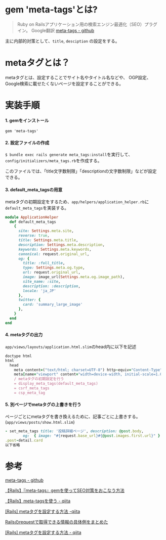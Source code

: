# gem 'meta-tags'とは?

> Ruby on Railsアプリケーション用の検索エンジン最適化（SEO）プラグイン。
> Google翻訳
> [meta-tags - github](https://github.com/kpumuk/meta-tags)

主に内部的対策として、`title`, `desciption` の設定をする。

# metaタグとは？

metaタグとは、設定することでサイト名やタイトル名などや、
OGP設定、Google検索に載せたくないページを設定することができる。

# 実装手順

#### 1. gemをインストール

`gem 'meta-tags'`

#### 2. 設定ファイルの作成

`$ bundle exec rails generate meta_tags:install`を実行して、  
`config/initializers/meta_tags.rb`を作成する。  

このファイルでは、「title文字数制限」「descriptionの文字数制限」などが設定できる。

#### 3. default_meta_tagsの用意

metaタグの初期設定をするため、`app/helpers/application_helper.rb`に  
`default_meta_tags`を実装する。

```ruby
module ApplicationHelper
  def default_meta_tags
    {
      site: Settings.meta.site,
      reverse: true,
      title: Settings.meta.title,
      description: Settings.meta.description,
      keywords: Settings.meta.keywords,
      canonical: request.original_url,
      og: {
        title: :full_title,
        type: Settings.meta.og.type,
        url: request.original_url,
        image: image_url(Settings.meta.og.image_path),
        site_name: :site,
        description: :description,
        locale: 'ja_JP'
      },
      twitter: {
        card: 'summary_large_image'
      },
    }
  end
end
```

#### 4. metaタグの出力

`app/views/layouts/application.html.slim`のhead内に以下を記述
```ruby
doctype html
html
  head
    meta content=("text/html; charset=UTF-8") http-equiv="Content-Type" /
    meta[name="viewport" content="width=device-width, initial-scale=1.0"]
    / metaタグの初期設定を行う
    = display_meta_tags(default_meta_tags)
    = csrf_meta_tags
    = csp_meta_tag
```

#### 5. 別ページでmetaタグの上書きを行う

ページごとにmetaタグを書き換えるために、記事ごとに上書きする。
(`app/views/posts/show.html.slim`)
```ruby
- set_meta_tags title: '投稿詳細ページ', description: @post.body,
        og:  { image: "#{request.base_url}#{@post.images.first.url}" } 
.post-detail.card
以下省略
```

# 参考

[meta-tags - github](https://github.com/kpumuk/meta-tags)

[【Rails】『meta-tags』gemを使ってSEO対策をおこなう方法](http://vdeep.net/rubyonrails-meta-tags-seo)

[【Rails】meta-tagsを使う - qiita](https://qiita.com/healing_code/items/731b7d80a0b080b3a86d)

[[Rails] metaタグを設定する方法 -qiita](https://qiita.com/momo1010/items/ccb507c013976846a549)

[Railsのrequestで取得できる情報の具体例をまとめた](https://l-light-note.hatenablog.com/entry/2018/04/26/140301)

[[Rails] metaタグを設定する方法 - qiita](https://qiita.com/momo1010/items/ccb507c013976846a549)